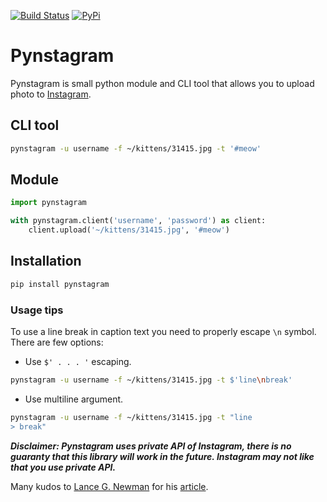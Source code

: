 [![Build Status](https://travis-ci.org/mr0re1/pynstagram.svg?branch=master)](https://travis-ci.org/mr0re1/pynstagram)
[![PyPi](https://img.shields.io/pypi/v/pynstagram.svg)](https://pypi.python.org/pypi/pynstagram)

# Pynstagram

Pynstagram is small python module and CLI tool that allows you to upload photo to [Instagram](http://www.instagram.com).

## CLI tool

```sh
pynstagram -u username -f ~/kittens/31415.jpg -t '#meow'
```

## Module

```python
import pynstagram

with pynstagram.client('username', 'password') as client:
	client.upload('~/kittens/31415.jpg', '#meow')
```

## Installation

```sh
pip install pynstagram
```

### Usage tips

To use a line break in caption text you need to properly escape `\n` symbol. There are few options:

* Use `$' . . . '` escaping.

```sh
pynstagram -u username -f ~/kittens/31415.jpg -t $'line\nbreak'
```

* Use multiline argument.

```sh
pynstagram -u username -f ~/kittens/31415.jpg -t "line
> break"
```


___Disclaimer: 
Pynstagram uses private API of Instagram, there is no guaranty that this library will work in the future.
Instagram may not like that you use private API.___

Many kudos to [Lance G. Newman](http://lancenewman.me/) for his [article](http://lancenewman.me/posting-a-photo-to-instagram-without-a-phone/).
